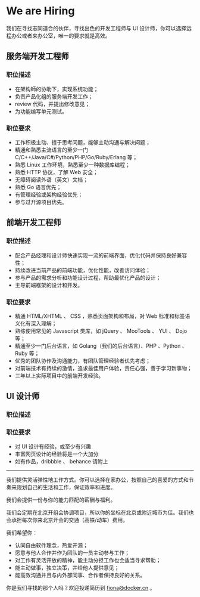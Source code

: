 # We are Hiring

我们在寻找志同道合的伙伴，寻找出色的开发工程师与 UI 设计师，你可以选择远程办公或者来办公室，唯一的要求就是高效。

## 服务端开发工程师

### 职位描述

- 在架构師的协助下，实现系统功能；
- 负责产品化组的服务端开发工作；
- review 代码，并提出修改意见；
- 为功能编写单元测试。

### 职位要求

- 工作积极主动、擅于思考问题，能够主动沟通与解决问题；
- 精通和熟悉主流语言的至少一门 C/C++/Java/C#/Python/PHP/Go/Ruby/Erlang 等；
- 熟悉 Linux 工作环境，熟悉至少一种数据库编程；
- 熟悉 HTTP 协议，了解 Web 安全；
- 无障碍阅读外语（英文）文档；
- 熟悉 Go 语言优先；
- 有管理经验或架构经验优先；
- 参与过开源项目优先。

## 前端开发工程师

### 职位描述

- 配合产品经理和设计师快速实现一流的前端界面，优化代码并保持良好兼容性；
- 持续改进当前产品的前端功能，优化性能，改善访问体验；
- 参与产品的需求分析和功能设计过程，帮助最优化产品的设计；
- 主导前端框架的设计和开发。


### 职位要求

- 精通 HTML/XHTML 、 CSS ，熟悉页面架构和布局，对 Web 标准和标签语义化有深入理解；
- 熟练使用常见的 Javascript 类库，如 jQuery 、 MooTools 、 YUI 、 Dojo 等；
- 精通至少一门后台语言，如 Golang（我们的后台语言）、PHP 、Python 、Ruby 等；
- 优秀的团队协作及沟通能力，有团队管理经验者优先考虑；
- 对前端技术有持续的激情，追求最佳用户体验，责任心强，善于学习新事物；
- 三年以上实际项目中的前端开发经验。


## UI 设计师

### 职位描述

### 职位要求

- 对 UI 设计有经验，或至少有兴趣
- 丰富网页设计的经验将是一个大加分
- 如有作品，dribbble 、 behance 请附上


***

我们提供灵活弹性地工作方式。你可以选择在家办公，按照自己的喜爱的方式和节奏来规划自己的生活和工作，保证效率和进度。

我们会提供一份与你的能力匹配的薪酬与福利。

我们会定期在北京开组会协调项目，所以你的坐标在北京或附近城市为佳。我们也会承担每次你来北京开会的交通（高铁/动车）费用。

我们希望你：
- 认同自由软件理念，热爱开源；
- 愿意与他人合作并作为团队的一员主动参与工作；
- 对工作有灵活开放的精神，能主动分担工作也会适当寻求帮助；
- 能主动做事，独立决策，并给他人提供意见；
- 能高效沟通并且与内外部同事、合作者保持良好的关系。

你是我们寻找的那个人吗？欢迎投递简历到 fiona@docker.cn 。
